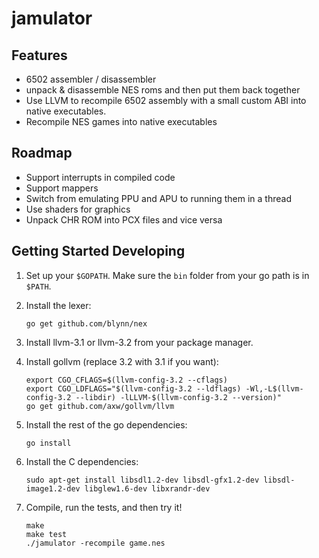 # jamulator

## Features

 * 6502 assembler / disassembler
 * unpack & disassemble NES roms and then put them back together
 * Use LLVM to recompile 6502 assembly with a small custom ABI into
   native executables.
 * Recompile NES games into native executables

## Roadmap

 * Support interrupts in compiled code
 * Support mappers
 * Switch from emulating PPU and APU to running them in a thread
 * Use shaders for graphics
 * Unpack CHR ROM into PCX files and vice versa

## Getting Started Developing

1. Set up your `$GOPATH`. Make sure the `bin` folder from your go path
   is in `$PATH`.
2. Install the lexer:

    ```
    go get github.com/blynn/nex
    ```

3. Install llvm-3.1 or llvm-3.2 from your package manager.
4. Install gollvm (replace 3.2 with 3.1 if you want):

    ```
    export CGO_CFLAGS=$(llvm-config-3.2 --cflags)
    export CGO_LDFLAGS="$(llvm-config-3.2 --ldflags) -Wl,-L$(llvm-config-3.2 --libdir) -lLLVM-$(llvm-config-3.2 --version)"
    go get github.com/axw/gollvm/llvm
    ```

5. Install the rest of the go dependencies:

    ```
    go install
    ```

6. Install the C dependencies:

    ```
    sudo apt-get install libsdl1.2-dev libsdl-gfx1.2-dev libsdl-image1.2-dev libglew1.6-dev libxrandr-dev
    ```

7. Compile, run the tests, and then try it!

    ```
    make
    make test
    ./jamulator -recompile game.nes
    ```

